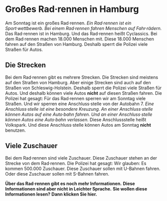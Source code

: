 # Großes Rad·rennen in Hamburg

Am Sonntag ist ein großes Rad·rennen. 
*Ein Rad·rennen ist ein Sport·wettbewerb.* 
*Bei einem Rad·rennen fahren Menschen auf Fahr·rädern.* Das Rad·rennen ist in Hamburg. Und das Rad·rennen heißt Cyclassics. Bei dem Rad·rennen machen 18.000 Menschen mit. Diese 18.000 Menschen fahren auf den Straßen von Hamburg. Deshalb sperrt die Polizei viele Straßen für Autos. 

## Die Strecken
Bei dem Rad·rennen gibt es mehrere Strecken. Die Strecken sind meistens auf den Straßen von Hamburg. Aber einige Strecken sind auch auf den Straßen von Schleswig-Holstein. Deshalb sperrt die Polizei viele Straßen für Autos. Und deshalb können viele Autos **nicht** auf diesen Straßen fahren. 
Die Polizei hat gesagt: Für das Rad·rennen sperren wir am Sonntag viele Straßen. Und wir sperren eine Anschluss·stelle von der Autobahn 7. 
*Eine Anschluss·stelle ist eine besondere Kreuzung.* 
*An einer Anschluss·stelle können Autos auf eine Auto·bahn fahren.* 
*Und an einer Anschluss·stelle können Autos eine Auto·bahn verlassen.* Diese Anschlussstelle heißt Volkspark. Und diese Anschluss·stelle können Autos am Sonntag **nicht** benutzen. 

## Viele Zuschauer
Bei dem Rad·rennen sind viele Zuschauer. Diese Zuschauer stehen an der Strecke von dem Rad·rennen. Die Polizei hat gesagt: Wir glauben: Es kommen 500.000 Zuschauer. Diese Zuschauer sollen mit U-Bahnen fahren. Oder diese Zuschauer sollen mit S-Bahnen fahren. 

**Über das Rad·rennen gibt es noch mehr Informationen.** 
**Diese Informationen sind aber nicht in Leichter Sprache.** 
**Sie wollen diese Informationen lesen?** 
**Dann klicken Sie hier.** 
